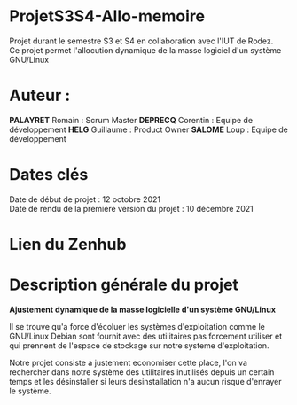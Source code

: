 # ProjetS3S4-Allo-memoire
Projet durant le semestre S3 et S4 en collaboration avec l'IUT de Rodez.  
Ce projet permet l'allocution dynamique de la masse logiciel d'un système GNU/Linux  
# Auteur :
**PALAYRET** Romain : Scrum Master
**DEPRECQ** Corentin : Equipe de développement
**HELG** Guillaume : Product Owner
**SALOME** Loup : Equipe de développement 

# Dates clés
Date de début de projet                        : 12 octobre 2021  
Date de rendu de la première version du projet : 10 décembre 2021

# Lien du Zenhub

# Description générale du projet 

**Ajustement dynamique de la masse logicielle d'un système GNU/Linux**

Il se trouve qu'a force d'écoluer les systèmes d'exploitation comme le GNU/Linux Debian sont fournit avec 
des utilitaires pas forcement utiliser et qui prennent de l'espace de stockage sur notre systeme d'exploitation.

Notre projet consiste a justement economiser cette place, l'on va rechercher dans notre système des utilitaires 
inutilisés depuis un certain temps et les désinstaller si leurs desinstallation n'a aucun risque d'enrayer le 
système. 
